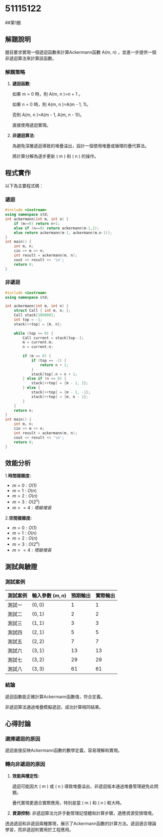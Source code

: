 # 51115122

##第1題

## 解題說明

題目要求實現一個遞迴函數來計算Ackermann函數  A(m, n) ，並進一步提供一個非遞迴算法來計算該函數。

### 解題策略

1. **遞迴函數**:
   
   如果  m = 0  時，則   A(m, n )=n + 1 。
   
   如果  n = 0  時，則  A(m, n )=A(m - 1, 1)。

   否則  A(m, n )=A(m - 1, A(m, n - 1))。

   直接使用遞迴實現。

2. **非遞迴算法**:
   
    為避免深層遞迴導致的堆疊溢出，設計一個使用堆疊或循環的疊代算法。
   
    將計算分解為逐步更新 \( m \) 和 \( n \) 的操作。

## 程式實作

以下為主要程式碼：

### 遞迴

```cpp
#include <iostream>
using namespace std;
int ackermann(int m, int n) {
    if (m==0) return n+1;
    else if (n==0) return ackermann(m-1,1);
    else return ackermann(m-1, ackermann(m,n-1));
}
int main() {
    int m, n;
    cin >> m >> n;
    int result = ackermann(m, n);
    cout << result << '\n';
    return 0;
}
```

### 非遞迴

```cpp
#include <iostream>
using namespace std;

int ackermann(int m, int n) {
    struct Call { int m, n; };
    Call stack[100000]; 
    int top = -1;
    stack[++top] = {m, n};
    
    while (top >= 0) {
        Call current = stack[top--];
        m = current.m;
        n = current.n;
        
        if (m == 0) {
            if (top == -1) {
                return n + 1;
            }
            stack[top].n = n + 1;
        } else if (n == 0) {
            stack[++top] = {m - 1, 1};
        } else {
            stack[++top] = {m - 1, -1}; 
            stack[++top] = {m, n - 1};
        }
    }
    return n; 
}
int main() {
    int m, n;
    cin >> m >> n;
    int result = ackermann(m, n);
    cout << result << '\n';
    return 0;
}
```

## 效能分析

1.**時間複雜度:**
 - $m=0:O(1)$
 - $m=1:O(n)$
 - $m=2:O(n)$
 - $m=3:O(2^n)$
 - $m>=4:塔級增長$
   
2.**空間複雜度:**
 - $m=0:O(1)$
 - $m=1:O(n)$
 - $m=2:O(n)$
 - $m=3:O(2^n)$
 - $m>=4:塔級增長$

## 測試與驗證

### 測試案例

| 測試案例 | 輸入參數 $(m,n)$ | 預期輸出 | 實際輸出 |
|----------|--------------|----------|----------|
| 測試一   | $(0,0)$      | 1        | 1        |
| 測試二   | $(0,1)$      | 2        | 2        |
| 測試三   | $(1,1)$      | 3        | 3        |
| 測試四   | $(2,1)$      | 5        | 5        |
| 測試五   | $(2,2)$      | 7        | 7        |
| 測試六   | $(3,1)$      | 13       | 13       |
| 測試七   | $(3,2)$      | 29       | 29       |
| 測試八   | $(3,3)$      | 61       | 61       |

### 結論
 遞迴函數能正確計算Ackermann函數值，符合定義。 

 非遞迴算法通過堆疊模擬遞迴，成功計算相同結果。

## 心得討論

### 選擇遞迴的原因
遞迴直接反映Ackermann函數的數學定義，容易理解和實現。

### 轉向非遞迴的原因

1. **效能與穩定性:**
   
     遞迴可能因大 ( m ) 或 ( n ) 導致堆疊溢出，非遞迴版本通過堆疊管理避免此問題。

     疊代實現更適合實際應用，特別是當 ( m ) 和 ( n ) 較大時。

3. **資源控制:**
   非遞迴算法允許手動管理記憶體和計算步驟，適應資源受限環境。

透過遞迴和非遞迴兩種實現，展示了Ackermann函數的計算方法。遞迴適合理論學習，而非遞迴則實用於工程應用。
